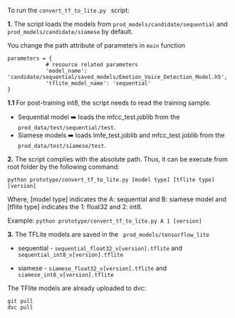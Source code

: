To run the `convert_tf_to_lite.py ` script:

**1.** The script loads the models from ` prod_models/candidate/sequential ` and ` prod_models/candidate/siamese ` by default. 

You change the path attribute of parameters in `main` function
``` 
parameters = {
            # resource related parameters
            'model_name': 'candidate/sequential/saved_models/Emotion_Voice_Detection_Model.h5', 
            'tflite_model_name': 'sequential'
}   
```
**1.1** For post-training int8, the script needs to read the training sample. 
- Sequential model :arrow_right: loads the mfcc_test.joblib from the `prod_data/test/sequential/test`. 
- Siamese models :arrow_right: loads lmfe_test.joblib and mfcc_test.joblib from the ` prod_data/test/siamese/test`. 

**2.** The script complies with the absolute path. Thus, it can be execute from root folder by the following command:

` python prototype/convert_tf_to_lite.py [model type] [tflite type] [version] `

Where, [model type] indicates the A: sequential and B: siamese model and [tflite type] indicates the 1: float32 and 2: int8. 

Example: `python prototype/convert_tf_to_lite.py A 1 [version] `

**3.** The TFLite models are saved in the  ` prod_models/tensorflow_lite`
- sequential -  `sequential_float32_v[version].tflite` and `sequential_int8_v[version].tflite`

- siamese -  `siamese_float32_v[version].tflite` and `siamese_int8_v[version].tflite`

The TFlite models are already uploaded to dvc:
```
git pull 
dvc pull
```